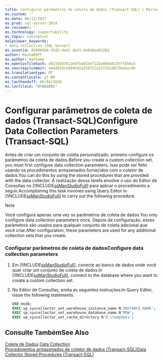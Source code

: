 ```yaml
---
title: Configurar parâmetros de coleta de dados (Transact-SQL) | Microsoft Docs
ms.custom: ''
ms.date: 06/13/2017
ms.prod: sql-server-2014
ms.reviewer: ''
ms.technology: supportability
ms.topic: conceptual
helpviewer_keywords:
- data collection [SQL Server]
ms.assetid: 850905b6-35d2-4ed1-ab51-de64daa832b2
author: MashaMSFT
ms.author: mathoma
ms.openlocfilehash: a8333b47612b4fbd933ef132e886b8125ffb58a3
ms.sourcegitcommit: ad4d92dce894592a259721a1571b1d8736abacdb
ms.translationtype: MT
ms.contentlocale: pt-BR
ms.lasthandoff: 08/04/2020
ms.locfileid: "87681691"
---
```

# <a name="configure-data-collection-parameters-transact-sql"></a><span data-ttu-id="a4270-102">Configurar parâmetros de coleta de dados (Transact-SQL)</span><span class="sxs-lookup"><span data-stu-id="a4270-102">Configure Data Collection Parameters (Transact-SQL)</span></span>
  <span data-ttu-id="a4270-103">Antes de criar um conjunto de coleta personalizado, primeiro configure os parâmetros da coleta de dados.</span><span class="sxs-lookup"><span data-stu-id="a4270-103">Before you create a custom collection set, you must first configure data collection parameters.</span></span> <span data-ttu-id="a4270-104">Isso pode ser feito usando os procedimentos armazenados fornecidos com o coletor de dados.</span><span class="sxs-lookup"><span data-stu-id="a4270-104">You can do this by using the stored procedures that are provided with the data collector.</span></span> <span data-ttu-id="a4270-105">A realização dessa tarefa envolve o uso do Editor de Consultas no [!INCLUDE[ssManStudioFull](../../includes/ssmanstudiofull-md.md)] para aplicar o procedimento a seguir.</span><span class="sxs-lookup"><span data-stu-id="a4270-105">Accomplishing this task involves using Query Editor in [!INCLUDE[ssManStudioFull](../../includes/ssmanstudiofull-md.md)] to carry out the following procedure.</span></span>  
  
> [!NOTE]  
>  <span data-ttu-id="a4270-106">Você configura apenas uma vez os parâmetros de coleta de dados.</span><span class="sxs-lookup"><span data-stu-id="a4270-106">You only configure data collection parameters once.</span></span> <span data-ttu-id="a4270-107">Depois da configuração, esses parâmetros são usados para qualquer conjunto de coleta adicional que você criar.</span><span class="sxs-lookup"><span data-stu-id="a4270-107">After configuration, these parameters are used for any additional collection sets that you create.</span></span>  
  
### <a name="configure-data-collection-parameters"></a><span data-ttu-id="a4270-108">Configurar parâmetros de coleta de dados</span><span class="sxs-lookup"><span data-stu-id="a4270-108">Configure data collection parameters</span></span>  
  
1.  <span data-ttu-id="a4270-109">Em [!INCLUDE[ssManStudioFull](../../includes/ssmanstudiofull-md.md)], conecte ao banco de dados onde você quer criar um conjunto de coleta de dados.</span><span class="sxs-lookup"><span data-stu-id="a4270-109">In [!INCLUDE[ssManStudioFull](../../includes/ssmanstudiofull-md.md)], connect to the database where you want to create a custom collection set.</span></span>  
  
2.  <span data-ttu-id="a4270-110">No Editor de Consultas, emita as seguintes instruções:</span><span class="sxs-lookup"><span data-stu-id="a4270-110">In Query Editor, issue the following statements.</span></span>  
  
    ```sql  
    USE msdb;  
    EXEC sp_syscollector_set_warehouse_instance_name N'INSTANCE_NAME';-- where instance name is the name of the SQL Server instance  
    EXEC sp_syscollector_set_warehouse_database_name N'MDW';  
    EXEC sp_syscollector_set_cache_directory N'D:\tempdata';  
    ```  
  
## <a name="see-also"></a><span data-ttu-id="a4270-111">Consulte Também</span><span class="sxs-lookup"><span data-stu-id="a4270-111">See Also</span></span>  
 <span data-ttu-id="a4270-112">[Coleta de Dados](data-collection.md) </span><span class="sxs-lookup"><span data-stu-id="a4270-112">[Data Collection](data-collection.md) </span></span>  
 [<span data-ttu-id="a4270-113">Procedimentos armazenados de coletor de dados &#40;Transact-SQL&#41;</span><span class="sxs-lookup"><span data-stu-id="a4270-113">Data Collector Stored Procedures &#40;Transact-SQL&#41;</span></span>](/sql/relational-databases/system-stored-procedures/data-collector-stored-procedures-transact-sql)  
  
  
